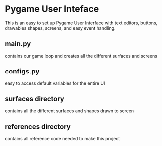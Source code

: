 # Pygame User Inteface
This is an easy to set up Pygame User Interface with text editors, buttons, drawables shapes, screens, and easy event handling.

## main.py
contains our game loop and creates all the different surfaces and screens

## configs.py
easy to access default variables for the entire UI

## surfaces directory
contains all the different surfaces and shapes drawn to screen

## references directory
contains all reference code needed to make this project
